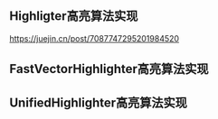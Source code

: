## Highligter高亮算法实现

https://juejin.cn/post/7087747295201984520

## FastVectorHighlighter高亮算法实现

## UnifiedHighlighter高亮算法实现